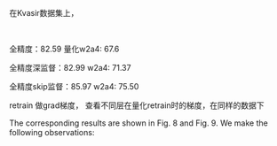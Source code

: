 在Kvasir数据集上， 

​				

全精度：82.59						量化w2a4: 67.6

全精度深监督：82.99					w2a4: 71.37

全精度skip监督：85.97		 		w2a4: 75.50



retrain 做grad梯度， 查看不同层在量化retrain时的梯度，在同样的数据下



The corresponding results are shown in Fig. 8 and Fig. 9. We make the following observations:

